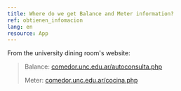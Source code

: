 ```yaml
---
title: Where do we get Balance and Meter information?
ref: obtienen_infomacion
lang: en
resource: App
---
```


From the university dining room's website:

> Balance: [comedor.unc.edu.ar/autoconsulta.php](http://comedor.unc.edu.ar/autoconsulta.php)
>
> Meter: [comedor.unc.edu.ar/cocina.php](http://comedor.unc.edu.ar/cocina.php)
